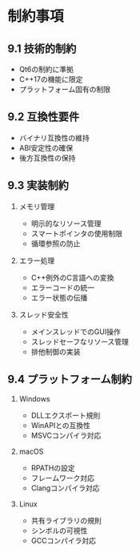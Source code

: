 # 制約事項

## 9.1 技術的制約
- Qt6の制約に準拠
- C++17の機能に限定
- プラットフォーム固有の制限

## 9.2 互換性要件
- バイナリ互換性の維持
- ABI安定性の確保
- 後方互換性の保持

## 9.3 実装制約
1. メモリ管理
   - 明示的なリソース管理
   - スマートポインタの使用制限
   - 循環参照の防止

2. エラー処理
   - C++例外のC言語への変換
   - エラーコードの統一
   - エラー状態の伝播

3. スレッド安全性
   - メインスレッドでのGUI操作
   - スレッドセーフなリソース管理
   - 排他制御の実装

## 9.4 プラットフォーム制約
1. Windows
   - DLLエクスポート規則
   - WinAPIとの互換性
   - MSVCコンパイラ対応

2. macOS
   - RPATHの設定
   - フレームワーク対応
   - Clangコンパイラ対応

3. Linux
   - 共有ライブラリの規則
   - シンボルの可視性
   - GCCコンパイラ対応
